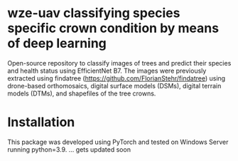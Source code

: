# wze-uav classifying species specific crown condition by means of deep learning
Open-source repository to classify images of trees and predict their species and health status using EfficientNet B7. 
The images were previously extracted using findatree (https://github.com/FlorianStehr/findatree) using drone-based orthomosaics, digital surface models (DSMs), digital terrain models (DTMs), and shapefiles of the tree crowns. 

# Installation 
This package was developed using PyTorch and tested on Windows Server running python=3.9.
... gets updated soon
